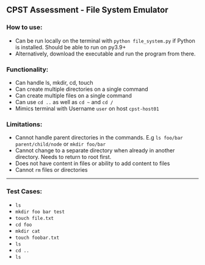 ## CPST Assessment - File System Emulator

### How to use:
- Can be run locally on the terminal with `python file_system.py` if Python is installed. Should be able to run on py3.9+
- Alternatively, download the executable and run the program from there.

### Functionality:
- Can handle ls, mkdir, cd, touch
- Can create multiple directories on a single command
- Can create multiple files on a single command
- Can use `cd ..` as well as `cd ~` and `cd /`
- Mimics terminal with Username `user` on host `cpst-host01`

### Limitations:
- Cannot handle parent directories in the commands. E.g `ls foo/bar parent/child/node` or `mkdir foo/bar`
- Cannot change to a separate directory when already in another directory. Needs to return to root first.
- Does not have content in files or ability to add content to files
- Cannot `rm` files or directories

-----

 ### Test Cases:
- `ls`
- `mkdir foo bar test`
- `touch file.txt`
- `cd foo`
- `mkdir cat`
- `touch foobar.txt`
- `ls`
- `cd ..`
- `ls`

